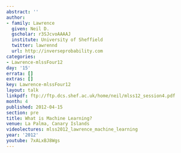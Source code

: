```yaml
---
abstract: ''
author:
- family: Lawrence
  given: Neil D.
  gscholar: r3SJcvoAAAAJ
  institute: University of Sheffield
  twitter: lawrennd
  url: http://inverseprobability.com
categories:
- Lawrence-mlssFour12
day: '15'
errata: []
extras: []
key: Lawrence-mlssFour12
layout: talk
linkpdf: ftp://ftp.dcs.shef.ac.uk/home/neil/mlss12_session4.pdf
month: 4
published: 2012-04-15
section: pre
title: What is Machine Learning?
venue: La Palma, Canary Islands
videolectures: mlss2012_lawrence_machine_learning
year: '2012'
youtube: 7xALxBJ8Wgs
---
```

